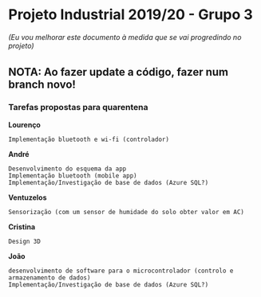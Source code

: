 # Projeto Industrial 2019/20 - Grupo 3
###### (Eu vou melhorar este documento à medida que se vai progredindo no projeto)

## NOTA: Ao fazer update a código, fazer num branch novo!

### Tarefas propostas para quarentena
**Lourenço**
```
Implementação bluetooth e wi-fi (controlador)
```

**André**
```
Desenvolvimento do esquema da app
Implementação bluetooth (mobile app)
Implementação/Investigação de base de dados (Azure SQL?)
```
 
**Ventuzelos**
```
Sensorização (com um sensor de humidade do solo obter valor em AC)
```
 
**Cristina**
```
Design 3D
```
 
**João**
```
desenvolvimento de software para o microcontrolador (controlo e armazenamento de dados)
Implementação/Investigação de base de dados (Azure SQL?)
```
